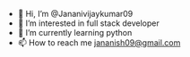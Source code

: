 - 👋 Hi, I’m @Jananivijaykumar09
- 👀 I’m interested in full stack developer
- 🌱 I’m currently learning python
- 📫 How to reach me jananish09@gmail.com

<!---
Jananivijaykumar09/Jananivijaykumar09 is a ✨ special ✨ repository because its `README.md` (this file) appears on your GitHub profile.
You can click the Preview link to take a look at your changes.
--->
